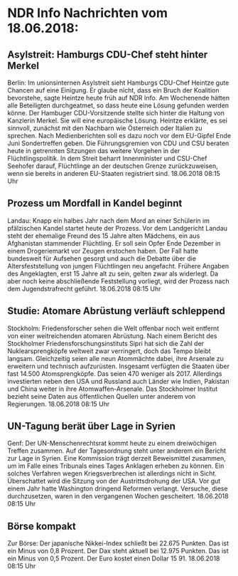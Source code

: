 # NDR Info Nachrichten vom 18.06.2018:


## Asylstreit: Hamburgs CDU-Chef steht hinter Merkel
Berlin: Im unionsinternen Asylstreit sieht Hamburgs CDU-Chef Heintze gute Chancen auf eine Einigung. Er glaube nicht, dass ein Bruch der Koalition bevorstehe, sagte Heintze heute früh auf NDR Info. Am Wochenende hätten alle Beteiligten durchgeatmet, so dass heute eine Lösung gefunden werden könne. Der Hambuger CDU-Vorsitzende stellte sich hinter die Haltung von Kanzlerin Merkel. Sie will eine europäische Lösung. Heintze erklärte, es sei sinnvoll, zunächst mit den Nachbarn wie Österreich oder Italien zu sprechen. Nach Medienberichten soll es dazu noch vor dem EU-Gipfel Ende Juni Sondertreffen geben. Die Führungsgremien von CDU und CSU beraten heute in getrennten Sitzungen das weitere Vorgehen in der Flüchtlingspolitik. In dem Streit beharrt Innenminister und CSU-Chef Seehofer darauf, Flüchtlinge an der deutschen Grenze zurückzuweisen, wenn sie bereits in anderen EU-Staaten registriert sind. 18.06.2018 08:15 Uhr 

## Prozess um Mordfall in Kandel beginnt
Landau:	Knapp ein halbes Jahr nach dem Mord an einer Schülerin im pfälzischen Kandel startet heute der Prozess. Vor dem Landgericht Landau steht der ehemalige Freund des 15 Jahre alten Mädchens, ein aus Afghanistan stammender Flüchtling. Er soll sein Opfer Ende Dezember in einem Drogeriemarkt vor Zeugen erstochen haben. Der Fall hatte bundesweit für Aufsehen gesorgt und auch die Debatte über die Altersfeststellung von jungen Flüchtlingen neu angefacht. Frühere Angaben des Angeklagten, erst 15 Jahre alt zu sein, gelten zwar als widerlegt. Da aber noch keine abschließende Feststellung vorliegt, wird der Prozess nach dem Jugendstrafrecht geführt. 18.06.2018 08:15 Uhr 

## Studie: Atomare Abrüstung verläuft schleppend
Stockholm:       Friedensforscher sehen die Welt offenbar noch weit entfernt von einer weitreichenden atomaren Abrüstung. Nach einem Bericht des Stockholmer Friedensforschungsinstituts Sipri hat sich die Zahl der Nuklearsprengköpfe weltweit zwar verringert, doch das Tempo bleibt langsam. Gleichzeitig seien alle neun Atommächte dabei, ihre Arsenale zu erweitern und technisch aufzurüsten. Insgesamt verfügten die Staaten über fast 14.500 Atomsprengköpfe. Das seien 470 weniger als 2017. Allerdings investierten neben den USA und Russland auch Länder wie Indien, Pakistan und China weiter in ihre Atomwaffen-Arsenale. Das Stockholmer Institut bezieht seine Daten aus öffentlichen Quellen unter anderem von Regierungen. 18.06.2018 08:15 Uhr 

## UN-Tagung berät über Lage in Syrien
Genf: Der UN-Menschenrechtsrat kommt heute zu einem dreiwöchigen Treffen zusammen. Auf der Tagesordnung steht unter anderem ein Bericht zur Lage in Syrien. Eine Kommission trägt derzeit Beweismittel zusammen, um im Falle eines Tribunals eines Tages Anklagen erheben zu können. Ein solches Verfahren wegen Kriegsverbrechen ist allerdings nicht in Sicht. Überschattet wird die Sitzung von der Austrittsdrohung der USA. Vor gut einem Jahr hatte Washington dringend Reformen verlangt. Versuche, diese durchzusetzen, waren in den vergangenen Wochen gescheitert. 18.06.2018 08:15 Uhr 

## Börse kompakt
Zur Börse: Der japanische Nikkei-Index schließt bei 22.675 Punkten. Das ist ein Minus von 0,8 Prozent. Der Dax steht aktuell bei 12.975 Punkten. Das ist ein Minus von 0,5 Prozent. Der Euro kostet einen Dollar 15 91. 18.06.2018 08:15 Uhr 
